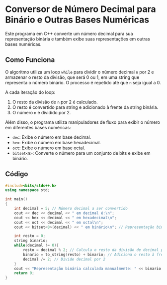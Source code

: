 # Conversor de Número Decimal para Binário e Outras Bases Numéricas

Este programa em C++ converte um número decimal para sua representação binária e também exibe suas representações em outras bases numéricas.

## Como Funciona

O algoritmo utiliza um loop `while` para dividir o número decimal `n` por 2 e armazenar o resto da divisão, que será 0 ou 1, em uma string que representa o número binário. O processo é repetido até que `n` seja igual a 0.

A cada iteração do loop:
1. O resto da divisão de `n` por 2 é calculado.
2. O resto é convertido para string e adicionado à frente da string binária.
3. O número `n` é dividido por 2.

Além disso, o programa utiliza manipuladores de fluxo para exibir o número em diferentes bases numéricas:
- `dec`: Exibe o número em base decimal.
- `hex`: Exibe o número em base hexadecimal.
- `oct`: Exibe o número em base octal.
- `bitset<8>`: Converte o número para um conjunto de bits e exibe em binário.

## Código

```cpp
#include<bits/stdc++.h>
using namespace std;

int main()
{
    int decimal = 5; // Número decimal a ser convertido
    cout << dec << decimal << " em decimal é:\n";
    cout << hex << decimal << " em hexadecimal\n";
    cout << oct << decimal << " em octal\n";
    cout << bitset<8>(decimal) << " em binário\n"; // Representação binária usando bitset

    int resto = 0;
    string binario;
    while(decimal != 0){
        resto = decimal % 2; // Calcula o resto da divisão de decimal por 2
        binario = to_string(resto) + binario; // Adiciona o resto à frente da string binária
        decimal /= 2; // Divide decimal por 2
    }
    cout << "Representação binária calculada manualmente: " << binario << endl; // Exibe o resultado
    return 0;
}
